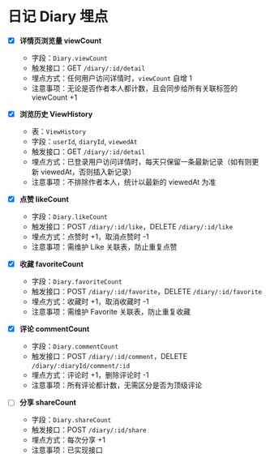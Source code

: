 # 日记 Diary 埋点

- [x] **详情页浏览量 viewCount**

  - 字段：`Diary.viewCount`
  - 触发接口：GET `/diary/:id/detail`
  - 埋点方式：任何用户访问详情时，`viewCount` 自增 1
  - 注意事项：无论是否作者本人都计数，且会同步给所有关联标签的 viewCount +1

- [x] **浏览历史 ViewHistory**

  - 表：`ViewHistory`
  - 字段：`userId`, `diaryId`, `viewedAt`
  - 触发接口：GET `/diary/:id/detail`
  - 埋点方式：已登录用户访问详情时，每天只保留一条最新记录（如有则更新 viewedAt，否则插入新记录）
  - 注意事项：不排除作者本人，统计以最新的 viewedAt 为准

- [x] **点赞 likeCount**

  - 字段：`Diary.likeCount`
  - 触发接口：POST `/diary/:id/like`，DELETE `/diary/:id/like`
  - 埋点方式：点赞时 +1，取消点赞时 -1
  - 注意事项：需维护 Like 关联表，防止重复点赞

- [x] **收藏 favoriteCount**

  - 字段：`Diary.favoriteCount`
  - 触发接口：POST `/diary/:id/favorite`，DELETE `/diary/:id/favorite`
  - 埋点方式：收藏时 +1，取消收藏时 -1
  - 注意事项：需维护 Favorite 关联表，防止重复收藏

- [x] **评论 commentCount**

  - 字段：`Diary.commentCount`
  - 触发接口：POST `/diary/:id/comment`，DELETE `/diary/:diaryId/comment/:id`
  - 埋点方式：评论时 +1，删除评论时 -1
  - 注意事项：所有评论都计数，无需区分是否为顶级评论

- [ ] **分享 shareCount**
  - 字段：`Diary.shareCount`
  - 触发接口：POST `/diary/:id/share`
  - 埋点方式：每次分享 +1
  - 注意事项：已实现接口
